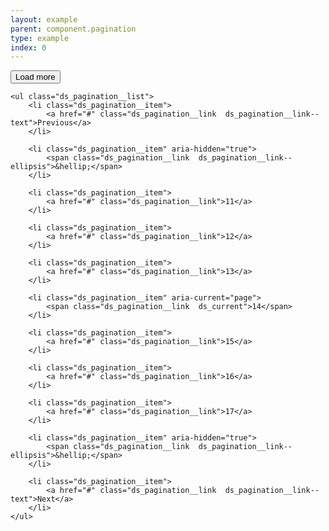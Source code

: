 ```yaml
---
layout: example
parent: component.pagination
type: example
index: 0
---
```


<nav class="ds_pagination" aria-label="Pages">
    <div class="ds_pagination__load-more">
        <button class="ds_button">Load more</button>
    </div>

    <ul class="ds_pagination__list">
        <li class="ds_pagination__item">
            <a href="#" class="ds_pagination__link  ds_pagination__link--text">Previous</a>
        </li>

        <li class="ds_pagination__item" aria-hidden="true">
            <span class="ds_pagination__link  ds_pagination__link--ellipsis">&hellip;</span>
        </li>

        <li class="ds_pagination__item">
            <a href="#" class="ds_pagination__link">11</a>
        </li>

        <li class="ds_pagination__item">
            <a href="#" class="ds_pagination__link">12</a>
        </li>

        <li class="ds_pagination__item">
            <a href="#" class="ds_pagination__link">13</a>
        </li>

        <li class="ds_pagination__item" aria-current="page">
            <span class="ds_pagination__link  ds_current">14</span>
        </li>

        <li class="ds_pagination__item">
            <a href="#" class="ds_pagination__link">15</a>
        </li>

        <li class="ds_pagination__item">
            <a href="#" class="ds_pagination__link">16</a>
        </li>

        <li class="ds_pagination__item">
            <a href="#" class="ds_pagination__link">17</a>
        </li>

        <li class="ds_pagination__item" aria-hidden="true">
            <span class="ds_pagination__link  ds_pagination__link--ellipsis">&hellip;</span>
        </li>

        <li class="ds_pagination__item">
            <a href="#" class="ds_pagination__link  ds_pagination__link--text">Next</a>
        </li>
    </ul>
</nav>
